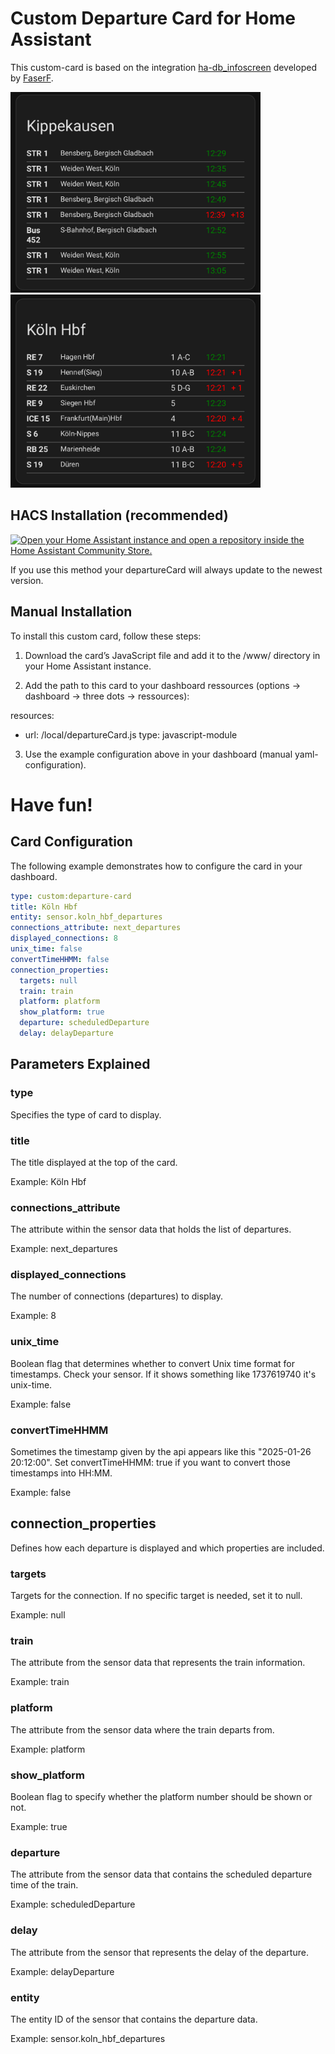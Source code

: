 # Custom Departure Card for Home Assistant
This custom-card is based on the integration [ha-db_infoscreen](https://github.com/FaserF/ha-db_infoscreen/) developed by [FaserF](https://github.com/FaserF). 

<img src="images/IMG_9081.jpeg" alt="Preview1" width="400px">

<img src="images/IMG_9079.jpeg" alt="Preview2" width="400px">

## HACS Installation (recommended)

[![Open your Home Assistant instance and open a repository inside the Home Assistant Community Store.](https://my.home-assistant.io/badges/hacs_repository.svg)](https://my.home-assistant.io/redirect/hacs_repository/?owner=BagelBeef&repository=ha-departureCard)

If you use this method your departureCard will always update to the newest version.

## Manual Installation

To install this custom card, follow these steps:
	
 1.	Download the card’s JavaScript file and add it to the /www/ directory in your Home Assistant instance.
	
 2.	Add the path to this card to your dashboard ressources (options -> dashboard -> three dots -> ressources):

resources:
  - url: /local/departureCard.js
    type: javascript-module

	
 3.	Use the example configuration above in your dashboard (manual yaml-configuration).

# Have fun!

## Card Configuration

The following example demonstrates how to configure the card in your dashboard. 

```yaml
type: custom:departure-card
title: Köln Hbf
entity: sensor.koln_hbf_departures
connections_attribute: next_departures
displayed_connections: 8
unix_time: false
convertTimeHHMM: false
connection_properties:
  targets: null
  train: train
  platform: platform
  show_platform: true
  departure: scheduledDeparture
  delay: delayDeparture
```

## Parameters Explained

### type
Specifies the type of card to display.

### title
The title displayed at the top of the card.

Example: Köln Hbf

### connections_attribute
The attribute within the sensor data that holds the list of departures.

Example: next_departures

### displayed_connections
The number of connections (departures) to display.

Example: 8

### unix_time
Boolean flag that determines whether to convert Unix time format for timestamps. Check your sensor. If it shows something like 1737619740 it's unix-time.  

Example: false

### convertTimeHHMM
Sometimes the timestamp given by the api appears like this "2025-01-26 20:12:00". Set convertTimeHHMM: true if you want to convert those timestamps into HH:MM.

Example: false

## connection_properties

Defines how each departure is displayed and which properties are included.

### targets
Targets for the connection. If no specific target is needed, set it to null.

Example: null

### train
The attribute from the sensor data that represents the train information.

Example: train

### platform
The attribute from the sensor data where the train departs from.

Example: platform

### show_platform
Boolean flag to specify whether the platform number should be shown or not.

Example: true

### departure
The attribute from the sensor data that contains the scheduled departure time of the train.

Example: scheduledDeparture

### delay
The attribute from the sensor that represents the delay of the departure.

Example: delayDeparture

### entity
The entity ID of the sensor that contains the departure data.

Example: sensor.koln_hbf_departures

